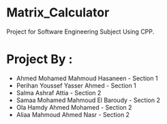 # Matrix_Calculator
Project for Software Engineering Subject Using CPP.

<h1>Project By :</h1>
<ul>
<li>Ahmed Mohamed Mahmoud Hasaneen - Section 1</li>
<li>Perihan Youssef Yasser Ahmed - Section 1</li>
<li>Salma Ashraf Attia - Section 2</li>
<li>Samaa Mohamed Mahmoud El Baroudy - Section 2</li>
<li>Ola Hamdy Ahmed Mohamed - Section 2</li>
<li>Aliaa Mahmoud Ahmed Nasr - Section 2</li>
</ul>
